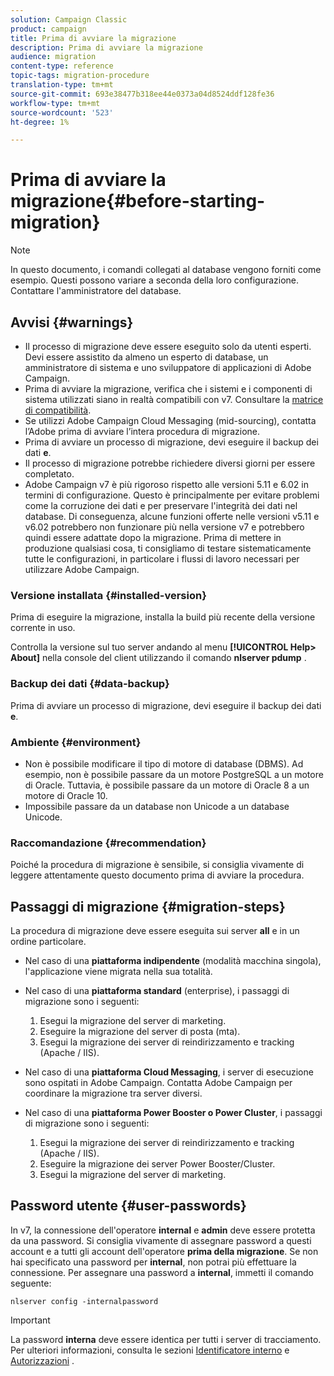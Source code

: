 ```yaml
---
solution: Campaign Classic
product: campaign
title: Prima di avviare la migrazione
description: Prima di avviare la migrazione
audience: migration
content-type: reference
topic-tags: migration-procedure
translation-type: tm+mt
source-git-commit: 693e38477b318ee44e0373a04d8524ddf128fe36
workflow-type: tm+mt
source-wordcount: '523'
ht-degree: 1%

---
```



# Prima di avviare la migrazione{#before-starting-migration}

>[!NOTE]
>
>In questo documento, i comandi collegati al database vengono forniti come esempio. Questi possono variare a seconda della loro configurazione. Contattare l&#39;amministratore del database.

## Avvisi {#warnings}

* Il processo di migrazione deve essere eseguito solo da utenti esperti. Devi essere assistito da almeno un esperto di database, un amministratore di sistema e uno sviluppatore di applicazioni di Adobe Campaign.
* Prima di avviare la migrazione, verifica che i sistemi e i componenti di sistema utilizzati siano in realtà compatibili con v7. Consultare la [matrice di compatibilità](../../rn/using/compatibility-matrix.md).
* Se utilizzi Adobe Campaign Cloud Messaging (mid-sourcing), contatta l’Adobe prima di avviare l’intera procedura di migrazione.
* Prima di avviare un processo di migrazione, devi eseguire il backup dei dati **e**.
* Il processo di migrazione potrebbe richiedere diversi giorni per essere completato.
* Adobe Campaign v7 è più rigoroso rispetto alle versioni 5.11 e 6.02 in termini di configurazione. Questo è principalmente per evitare problemi come la corruzione dei dati e per preservare l&#39;integrità dei dati nel database. Di conseguenza, alcune funzioni offerte nelle versioni v5.11 e v6.02 potrebbero non funzionare più nella versione v7 e potrebbero quindi essere adattate dopo la migrazione. Prima di mettere in produzione qualsiasi cosa, ti consigliamo di testare sistematicamente tutte le configurazioni, in particolare i flussi di lavoro necessari per utilizzare Adobe Campaign.

### Versione installata {#installed-version}

Prima di eseguire la migrazione, installa la build più recente della versione corrente in uso.

Controlla la versione sul tuo server andando al menu **[!UICONTROL Help> About]** nella console del client utilizzando il comando **nlserver pdump** .

### Backup dei dati {#data-backup}

Prima di avviare un processo di migrazione, devi eseguire il backup dei dati **e**.

### Ambiente {#environment}

* Non è possibile modificare il tipo di motore di database (DBMS). Ad esempio, non è possibile passare da un motore PostgreSQL a un motore di Oracle. Tuttavia, è possibile passare da un motore di Oracle 8 a un motore di Oracle 10.
* Impossibile passare da un database non Unicode a un database Unicode.

### Raccomandazione {#recommendation}

Poiché la procedura di migrazione è sensibile, si consiglia vivamente di leggere attentamente questo documento prima di avviare la procedura.

## Passaggi di migrazione {#migration-steps}

La procedura di migrazione deve essere eseguita sui server **all** e in un ordine particolare.

* Nel caso di una **piattaforma indipendente** (modalità macchina singola), l&#39;applicazione viene migrata nella sua totalità.
* Nel caso di una **piattaforma standard** (enterprise), i passaggi di migrazione sono i seguenti:

   1. Esegui la migrazione del server di marketing.
   1. Eseguire la migrazione del server di posta (mta).
   1. Esegui la migrazione dei server di reindirizzamento e tracking (Apache / IIS).

* Nel caso di una **piattaforma Cloud Messaging**, i server di esecuzione sono ospitati in Adobe Campaign. Contatta Adobe Campaign per coordinare la migrazione tra server diversi.
* Nel caso di una **piattaforma Power Booster o Power Cluster**, i passaggi di migrazione sono i seguenti:

   1. Esegui la migrazione dei server di reindirizzamento e tracking (Apache / IIS).
   1. Eseguire la migrazione dei server Power Booster/Cluster.
   1. Esegui la migrazione del server di marketing.

## Password utente {#user-passwords}

In v7, la connessione dell&#39;operatore **internal** e **admin** deve essere protetta da una password. Si consiglia vivamente di assegnare password a questi account e a tutti gli account dell&#39;operatore **prima della migrazione**. Se non hai specificato una password per **internal**, non potrai più effettuare la connessione. Per assegnare una password a **internal**, immetti il comando seguente:

```
nlserver config -internalpassword
```

>[!IMPORTANT]
>
>La password **interna** deve essere identica per tutti i server di tracciamento. Per ulteriori informazioni, consulta le sezioni [Identificatore interno](../../installation/using/campaign-server-configuration.md#internal-identifier) e [Autorizzazioni](../../platform/using/access-management.md) .

